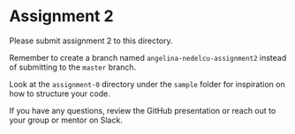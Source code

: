 # Assignment 2

Please submit assignment 2 to this directory.

Remember to create a branch named `angelina-nedelcu-assignment2` instead of submitting to
the `master` branch.

Look at the `assignment-0` directory under the `sample` folder for inspiration
on how to structure your code.

If you have any questions, review the GitHub presentation or reach out to your
group or mentor on Slack.
